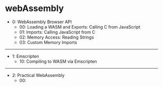 # webAssembly

* 0: WebAssembly Browser API
    * 00: Loading a WASM and Exports: Calling C from JavaScript
    * 01: Imports: Calling JavaScript from C
    * 02: Memory Access: Reading Strings
    * 03: Custom Memory Imports
    
***************
* 1: Emscripten
    * 10: Compiling to WASM via Emscripten
***************

* 2: Practical WebAssembly
    * 00: 